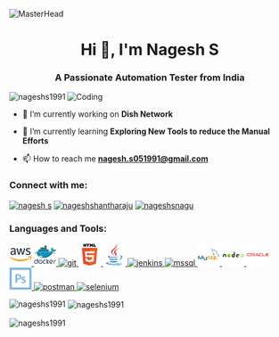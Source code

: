 ![MasterHead](https://www.broadcom.com/media/blt4ac44e0e6c6d8341/blt57156ac2d56e9ba1/602e40ee3a07ee50f9875c9c/Automation_Default_Banner?width=1170)
<h1 align="center">Hi 👋, I'm Nagesh S</h1>
<h3 align="center">A Passionate Automation Tester from India</h3>
<img align="right" alt="Coding" width="400" src="https://c.tenor.com/Ug6cbVA1ZsMAAAAd/developer.gif">

<p align="left"> <img src="https://komarev.com/ghpvc/?username=nageshs1991&label=Profile%20views&color=0e75b6&style=flat" alt="nageshs1991" /> </p>

- 🔭 I’m currently working on **Dish Network**

- 🌱 I’m currently learning **Exploring New Tools to reduce the Manual Efforts**

- 📫 How to reach me **nagesh.s051991@gmail.com**

<h3 align="left">Connect with me:</h3>
<p align="left">
<a href="https://linkedin.com/in/nagesh s" target="blank"><img align="center" src="https://raw.githubusercontent.com/rahuldkjain/github-profile-readme-generator/master/src/images/icons/Social/linked-in-alt.svg" alt="nagesh s" height="30" width="40" /></a>
<a href="https://fb.com/nageshshantharaju" target="blank"><img align="center" src="https://raw.githubusercontent.com/rahuldkjain/github-profile-readme-generator/master/src/images/icons/Social/facebook.svg" alt="nageshshantharaju" height="30" width="40" /></a>
<a href="https://instagram.com/nageshsnagu" target="blank"><img align="center" src="https://raw.githubusercontent.com/rahuldkjain/github-profile-readme-generator/master/src/images/icons/Social/instagram.svg" alt="nageshsnagu" height="30" width="40" /></a>
</p>

<h3 align="left">Languages and Tools:</h3>
<p align="left"> <a href="https://aws.amazon.com" target="_blank" rel="noreferrer"> <img src="https://raw.githubusercontent.com/devicons/devicon/master/icons/amazonwebservices/amazonwebservices-original-wordmark.svg" alt="aws" width="40" height="40"/> </a> <a href="https://www.docker.com/" target="_blank" rel="noreferrer"> <img src="https://raw.githubusercontent.com/devicons/devicon/master/icons/docker/docker-original-wordmark.svg" alt="docker" width="40" height="40"/> </a> <a href="https://git-scm.com/" target="_blank" rel="noreferrer"> <img src="https://www.vectorlogo.zone/logos/git-scm/git-scm-icon.svg" alt="git" width="40" height="40"/> </a> <a href="https://www.w3.org/html/" target="_blank" rel="noreferrer"> <img src="https://raw.githubusercontent.com/devicons/devicon/master/icons/html5/html5-original-wordmark.svg" alt="html5" width="40" height="40"/> </a> <a href="https://www.java.com" target="_blank" rel="noreferrer"> <img src="https://raw.githubusercontent.com/devicons/devicon/master/icons/java/java-original.svg" alt="java" width="40" height="40"/> </a> <a href="https://www.jenkins.io" target="_blank" rel="noreferrer"> <img src="https://www.vectorlogo.zone/logos/jenkins/jenkins-icon.svg" alt="jenkins" width="40" height="40"/> </a> <a href="https://www.microsoft.com/en-us/sql-server" target="_blank" rel="noreferrer"> <img src="https://www.svgrepo.com/show/303229/microsoft-sql-server-logo.svg" alt="mssql" width="40" height="40"/> </a> <a href="https://www.mysql.com/" target="_blank" rel="noreferrer"> <img src="https://raw.githubusercontent.com/devicons/devicon/master/icons/mysql/mysql-original-wordmark.svg" alt="mysql" width="40" height="40"/> </a> <a href="https://nodejs.org" target="_blank" rel="noreferrer"> <img src="https://raw.githubusercontent.com/devicons/devicon/master/icons/nodejs/nodejs-original-wordmark.svg" alt="nodejs" width="40" height="40"/> </a> <a href="https://www.oracle.com/" target="_blank" rel="noreferrer"> <img src="https://raw.githubusercontent.com/devicons/devicon/master/icons/oracle/oracle-original.svg" alt="oracle" width="40" height="40"/> </a> <a href="https://www.photoshop.com/en" target="_blank" rel="noreferrer"> <img src="https://raw.githubusercontent.com/devicons/devicon/master/icons/photoshop/photoshop-line.svg" alt="photoshop" width="40" height="40"/> </a> <a href="https://postman.com" target="_blank" rel="noreferrer"> <img src="https://www.vectorlogo.zone/logos/getpostman/getpostman-icon.svg" alt="postman" width="40" height="40"/> </a> <a href="https://www.selenium.dev" target="_blank" rel="noreferrer"> <img src="https://raw.githubusercontent.com/detain/svg-logos/780f25886640cef088af994181646db2f6b1a3f8/svg/selenium-logo.svg" alt="selenium" width="40" height="40"/> </a> </p>

<p><img align="left" src="https://github-readme-stats.vercel.app/api/top-langs?username=nageshs1991&show_icons=true&locale=en&layout=compact" alt="nageshs1991" /></p>

<p>&nbsp;<img align="center" src="https://github-readme-stats.vercel.app/api?username=nageshs1991&show_icons=true&locale=en" alt="nageshs1991" /></p>

<p><img align="center" src="https://github-readme-streak-stats.herokuapp.com/?user=nageshs1991&" alt="nageshs1991" /></p>
